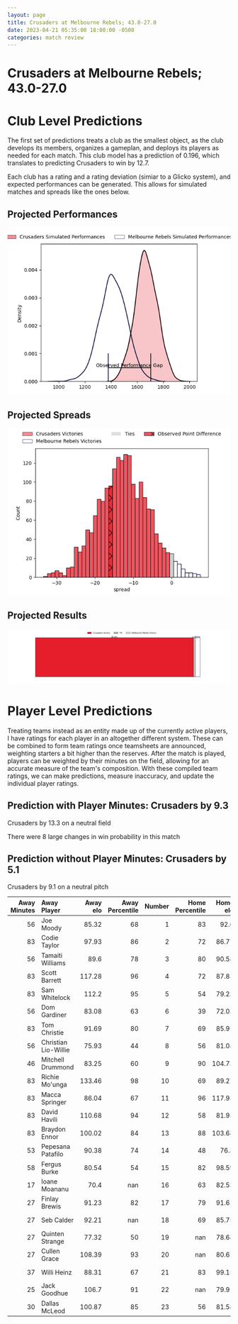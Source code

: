 ```yaml
---  
layout: page  
title: Crusaders at Melbourne Rebels; 43.0-27.0  
date: 2023-04-21 05:35:00 18:00:00 -0500  
categories: match review  
---
```

# Crusaders at Melbourne Rebels; 43.0-27.0

# Club Level Predictions


The first set of predictions treats a club as the smallest object, as the club develops its members, organizes a gameplan, and deploys its players as needed for each match. This club model has a prediction of 0.196, which translates to predicting Crusaders to win by 12.7.

Each club has a rating and a rating deviation (simiar to a Glicko system), and expected performances can be generated. This allows for simulated matches and spreads like the ones below.
## Projected Performances


![Projected Performances](plots/performances_2023-04-21-MelbourneRebels-Crusaders.png)
## Projected Spreads


![Projected Spreads](plots/spreads_2023-04-21-MelbourneRebels-Crusaders.png)
## Projected Results


![Projected Results](plots/resultbar_2023-04-21-MelbourneRebels-Crusaders.png)
# Player Level Predictions


Treating teams instead as an entity made up of the currently active players, I have ratings for each player in an altogether different system. These can be combined to form team ratings once teamsheets are announced, weighting starters a bit higher than the reserves. After the match is played, players can be weighted by their minutes on the field, allowing for an accurate measure of the team's composition. With these compiled team ratings, we can make predictions, measure inaccuracy, and update the individual player ratings.
## Prediction with Player Minutes: Crusaders by 9.3


Crusaders by 13.3 on a neutral field

There were 8 large changes in win probability in this match
## Prediction without Player Minutes: Crusaders by 5.1


Crusaders by 9.1 on a neutral pitch



|   Away Minutes | Away Player          |   Away elo |   Away Percentile |   Number |   Home Percentile |   Home elo | Home Player      |   Home Minutes |
|---------------:|:---------------------|-----------:|------------------:|---------:|------------------:|-----------:|:-----------------|---------------:|
|             56 | Joe Moody            |      85.32 |                68 |        1 |                83 |      92.6  | Matt Gibbon      |             58 |
|             83 | Codie Taylor         |      97.93 |                86 |        2 |                72 |      86.77 | Alex Mafi        |             60 |
|             56 | Tamaiti Williams     |      89.6  |                78 |        3 |                80 |      90.58 | Sam Talakai      |             58 |
|             83 | Scott Barrett        |     117.28 |                96 |        4 |                72 |      87.83 | Josh Canham      |             83 |
|             83 | Sam Whitelock        |     112.2  |                95 |        5 |                54 |      79.23 | Trevor Hosea     |             72 |
|             56 | Dom Gardiner         |      83.08 |                63 |        6 |                39 |      72.03 | Josh Kemeny      |             73 |
|             83 | Tom Christie         |      91.69 |                80 |        7 |                69 |      85.97 | Brad Wilkin      |             83 |
|             56 | Christian Lio-Willie |      75.93 |                44 |        8 |                56 |      81.04 | Vaiolini Ekuasi  |             83 |
|             46 | Mitchell Drummond    |      83.25 |                60 |        9 |                90 |     104.73 | Ryan Louwrens    |             63 |
|             83 | Richie Mo'unga       |     133.46 |                98 |       10 |                69 |      89.27 | Carter Gordon    |             83 |
|             83 | Macca Springer       |      86.04 |                67 |       11 |                96 |     117.93 | Monty Ioane      |             83 |
|             83 | David Havili         |     110.68 |                94 |       12 |                58 |      81.93 | Stacey Ili       |              7 |
|             83 | Braydon Ennor        |     100.02 |                84 |       13 |                88 |     103.68 | Reece Hodge      |             83 |
|             53 | Pepesana Patafilo    |      90.38 |                74 |       14 |                48 |      76.3  | Lachie Anderson  |             64 |
|             58 | Fergus Burke         |      80.54 |                54 |       15 |                82 |      98.59 | Andrew Kellaway  |             83 |
|             17 | Ioane Moananu        |      70.4  |               nan |       16 |                63 |      82.53 | Jordan Uelese    |             23 |
|             27 | Finlay Brewis        |      91.23 |                82 |       17 |                79 |      91.61 | Cameron Orr      |             25 |
|             27 | Seb Calder           |      92.21 |               nan |       18 |                69 |      85.75 | Pone Fa'amausili |             25 |
|             27 | Quinten Strange      |      77.32 |                50 |       19 |               nan |      78.68 | Angelo Smith     |             11 |
|             27 | Cullen Grace         |     108.39 |                93 |       20 |               nan |      80.62 | Daniel Maiava    |             10 |
|             37 | Willi Heinz          |      88.31 |                67 |       21 |                83 |      99.15 | James Tuttle     |             20 |
|             25 | Jack Goodhue         |     106.7  |                91 |       22 |               nan |      79.91 | Lukas Ripley     |             76 |
|             30 | Dallas McLeod        |     100.87 |                85 |       23 |                56 |      81.58 | Joe Pincus       |             19 |

